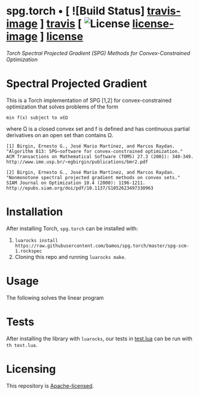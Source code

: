 # spg.torch • [ ![Build Status] [travis-image] ] [travis] [ ![License] [license-image] ] [license]

*Torch Spectral Projected Gradient (SPG) Methods for Convex-Constrained Optimization*

[travis-image]: https://travis-ci.org/bamos/spg.torch.png?branch=master
[travis]: http://travis-ci.org/bamos/spg.torch

[license-image]: http://img.shields.io/badge/license-Apache--2-blue.svg?style=flat
[license]: LICENSE

# Spectral Projected Gradient

This is a Torch implementation of SPG [1,2] for
convex-constrained optimization that solves problems of the form

```
min f(x) subject to x∈Ω
```

where Ω is a closed convex set and
f is defined and has continuous partial derivatives
on an open set than contains Ω.

```
[1] Birgin, Ernesto G., José Mario Martínez, and Marcos Raydan.
"Algorithm 813: SPG—software for convex-constrained optimization."
ACM Transactions on Mathematical Software (TOMS) 27.3 (2001): 340-349.
http://www.ime.usp.br/~egbirgin/publications/bmr2.pdf

[2] Birgin, Ernesto G., José Mario Martínez, and Marcos Raydan.
"Nonmonotone spectral projected gradient methods on convex sets."
SIAM Journal on Optimization 10.4 (2000): 1196-1211.
http://epubs.siam.org/doi/pdf/10.1137/S1052623497330963
```

# Installation

After installing Torch, `spg.torch` can be installed with:

1. `luarocks install https://raw.githubusercontent.com/bamos/spg.torch/master/spg-scm-1.rockspec`
2. Cloning this repo and running `luarocks make`.

# Usage

The following solves the linear program

# Tests

After installing the library with `luarocks`, our tests in
[test.lua](https://github.com/bamos/spg.torch/blob/master/test.lua)
can be run with `th test.lua`.

# Licensing

This repository is
[Apache-licensed](https://github.com/bamos/gurobi.torch/blob/master/LICENSE).
